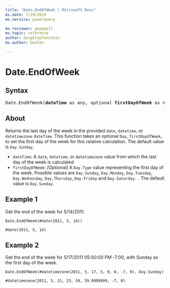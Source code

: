 ```yaml
---
title: "Date.EndOfWeek | Microsoft Docs"
ms.date: 7/29/2019
ms.service: powerquery

ms.reviewer: gepopell
ms.topic: reference
author: dougklopfenstein
ms.author: bezhan

---
```

# Date.EndOfWeek

## Syntax

<pre>
Date.EndOfWeek(<b>dateTime</b> as any, optional <b>firstDayOfWeek</b> as nullable number) as any  
</pre> 
  
## About  
Returns the last day of the week in the provided `date`, `datetime`, or `datetimezone` `dateTime`. This function takes an optional `Day`, `firstDayOfWeek`, to set the first day of the week for this relative calculation. The default value is `Day.Sunday`. <ul> <li><code>dateTime</code>: A <code>date</code>, <code>datetime</code>, or <code>datetimezone</code> value from which the last day of the week is calculated</li> <li><code>firstDayOfWeek</code>: <i>[Optional]</i> A <code>Day.Type</code> value representing the first day of the week. Possible values are <code>Day.Sunday</code>, <code>Day.Monday</code>, <code>Day.Tuesday</code>, <code>Day.Wednesday</code>, <code>Day.Thursday</code>, <code>Day.Friday</code> and <code>Day.Saturday.</code> . The default value is <code>Day.Sunday</code>.</li> </ul>

## Example 1
Get the end of the week for 5/14/2011.

```powerquery-m
Date.EndOfWeek(#date(2011, 5, 14))
```

`#date(2011, 5, 14)`

## Example 2
Get the end of the week for 5/17/2011 05:00:00 PM -7:00, with Sunday as the first day of the week.

```powerquery-m
Date.EndOfWeek(#datetimezone(2011, 5, 17, 5, 0, 0, -7, 0), Day.Sunday)
```

`#datetimezone(2011, 5, 21, 23, 59, 59.9999999, -7, 0)`

